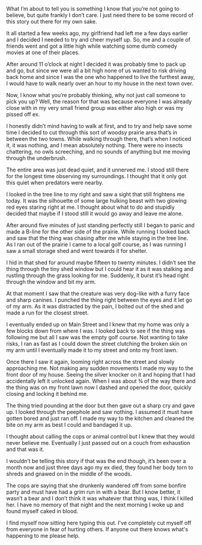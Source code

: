 What I’m about to tell you is something I know that you’re not going to believe, but quite frankly I don’t care. I just need there to be some record of this story out there for my own sake. 

It all started a few weeks ago, my girlfriend had left me a few days earlier and I decided I needed to try and cheer myself up. So, me and a couple of friends went and got a little high while watching some dumb comedy movies at one of their places.

After around 11 o’clock at night I decided it was probably time to pack up and go, but since we were all a bit high none of us wanted to risk driving back home and since I was the one who happened to live the furthest away, I would have to walk nearly over an hour to my house in the next town over. 

Now, I know what you’re probably thinking, why not just call someone to pick you up? Well, the reason for that was because everyone I was already close with in my very small friend group was either also high or was my pissed off ex.

I honestly didn’t mind having to walk at first, and to try and help save some time I decided to cut through this sort of woodsy prairie area that’s in between the two towns. While walking through there, that’s when I noticed it, it was nothing, and I mean absolutely nothing. There were no insects chattering, no owls screeching, and no sounds of anything but me moving through the underbrush. 

The entire area was just dead quiet, and it unnerved me. I stood still there for the longest time observing my surroundings. I thought that it only got this quiet when predators were nearby.

I looked in the tree line to my right and saw a sight that still frightens me today. It was the silhouette of some large hulking beast with two glowing red eyes staring right at me. I thought about what to do and stupidly decided that maybe if I stood still it would go away and leave me alone.

After around five minutes of just standing perfectly still I began to panic and made a B-line for the other side of the prairie. While running I looked back and saw that the thing was chasing after me while staying in the tree line. As I ran out of the prairie I came to a local golf course, as I was running I saw a small storage shed and went towards it for shelter.

I hid in that shed for around maybe fifteen to twenty minutes. I didn’t see the thing through the tiny shed window but I could hear it as it was stalking and rustling through the grass looking for me. Suddenly, it burst it’s head right through the window and bit my arm. 

At that moment I saw that the creature was very dog-like with a furry face and sharp canines. I punched the thing right between the eyes and it let go of my arm. As it was distracted by the pain, I bolted out of the shed and made a run for the closest street.

I eventually ended up on Main Street and I knew that my home was only a few blocks down from where I was. I looked back to see if the thing was following me but all I saw was the empty golf course. Not wanting to take risks, I ran as fast as I could down the street clutching the broken skin on my arm until I eventually made it to my street and onto my front lawn.

Once there I saw it again, looming right across the street and slowly approaching me. Not making any sudden movements I made my way to the front door of my house. Seeing the silver knocker on it and hoping that I had accidentally left it unlocked again. When I was about ¾ of the way there and the thing was on my front lawn now I dashed and opened the door, quickly closing and locking it behind me.

The thing tried pounding at the door but then gave out a sharp cry and gave up. I looked through the peephole and saw nothing. I assumed it must have gotten bored and just ran off. I made my way to the kitchen and cleaned the bite on my arm as best I could and bandaged it up.

I thought about calling the cops or animal control but I knew that they would never believe me. Eventually I just passed out on a couch from exhaustion and that was it.

I wouldn’t be telling this story if that was the end though, it’s been over a month now and just three days ago my ex died, they found her body torn to shreds and gnawed on in the middle of the woods.

The cops are saying that she drunkenly wandered off from some bonfire party and must have had a grim run in with a bear. But I know better, it wasn’t a bear and I don’t think it was whatever that thing was, I think I killed her. I have no memory of that night and the next morning I woke up and found myself caked in blood.

I find myself now sitting here typing this out. I've completely cut myself off from everyone in fear of hurting others. If anyone out there knows what's happening to me please help.